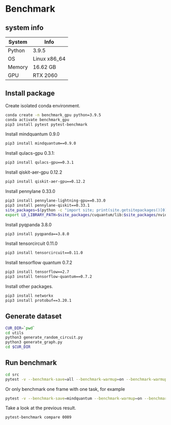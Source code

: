# Benchmark

## system info

|System|Info|
|-|-|
|Python|3.9.5|
|OS|Linux x86_64|
|Memory|16.62 GB|
|GPU|RTX 2060|

## Install package

Create isolated conda environment.

```bash
conda create -n benchmark_gpu python=3.9.5
conda activate benchmark_gpu
pip3 install pytest pytest-benchmark
```

Install mindquantum 0.9.0

```bash
pip3 install mindquantum==0.9.0
```

Install qulacs-gpu 0.3.1:

```bash
pip3 install qulacs-gpu==0.3.1
```

Install qiskit-aer-gpu 0.12.2

```bash
pip3 install qiskit-aer-gpu==0.12.2
```

Install pennylane 0.33.0

```bash
pip3 install pennylane-lightning-gpu==0.33.0
pip3 install pennylane-qiskit==0.33.1
site_packages=$(python -c "import site; print(site.getsitepackages()[0])")
export LD_LIBRARY_PATH=$site_packages/cuquantum/lib:$site_packages/nvidia/cuda_runtime/lib:$LD_LIBRARY_PATH
```

Install pyqpanda 3.8.0

```bash
pip3 install pyqpanda==3.8.0
```

Install tensorcircuit 0.11.0

```bash
pip3 install tensorcircuit==0.11.0
```

Install tensorflow quantum 0.7.2

```bash
pip3 install tensorflow==2.7
pip3 install tensorflow-quantum==0.7.2
```

Install other packages.

```bash
pip3 install networkx
pip3 install protobuf==3.20.1
```

## Generate dataset

```bash
CUR_DIR=`pwd`
cd utils
python3 generate_random_circuit.py
python3 generate_graph.py
cd $CUR_DIR
```


## Run benchmark

```bash
cd src
pytest -v --benchmark-save=all --benchmark-warmup=on --benchmark-warmup-iterations=1
```

Or only benchmark one frame with one task, for example

```bash
pytest -v --benchmark-save=mindquantum --benchmark-warmup=on --benchmark-warmup-iterations=1 -m 'random_circuit and mindquantum'
```

Take a look at the previous result.

```bash
pytest-benchmark compare 0009
```
